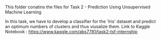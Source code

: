 This folder conatins the files for Task 2 - Prediction Using Unsupervised Machine Learning

In this task, we have to develop a classifier for the 'Iris' dataset and predict an optimum numbers of clusters and thus viusalize them.
Link to Kaggle Notebook : https://www.kaggle.com/abs7781/task2-tsf-internship
